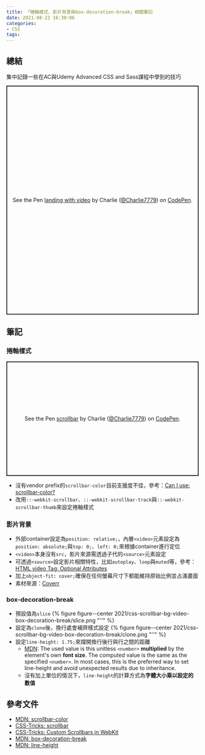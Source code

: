 ```yaml
---
title: 「捲軸樣式、影片背景與box-decoration-break」相關筆記
date: 2021-08-22 16:30:06
categories:
- CSS
tags:
---
```


## 總結
集中記錄一些在AC與Udemy Advanced CSS and Sass課程中學到的技巧

<p class="codepen" data-height="600" data-default-tab="css,result" data-slug-hash="LYLPeep" data-user="Charlie7779" style="height: 600px; box-sizing: border-box; display: flex; align-items: center; justify-content: center; border: 2px solid; margin: 1em 0; padding: 1em;">
  <span>See the Pen <a href="https://codepen.io/Charlie7779/pen/LYLPeep">
  landing with video</a> by Charlie (<a href="https://codepen.io/Charlie7779">@Charlie7779</a>)
  on <a href="https://codepen.io">CodePen</a>.</span>
</p>
<script async src="https://cpwebassets.codepen.io/assets/embed/ei.js"></script>


## 筆記
### 捲軸樣式
<p class="codepen" data-height="300" data-default-tab="css,result" data-slug-hash="rNmKexG" data-user="Charlie7779" style="height: 300px; box-sizing: border-box; display: flex; align-items: center; justify-content: center; border: 2px solid; margin: 1em 0; padding: 1em;">
  <span>See the Pen <a href="https://codepen.io/Charlie7779/pen/rNmKexG">
  scrollbar</a> by Charlie (<a href="https://codepen.io/Charlie7779">@Charlie7779</a>)
  on <a href="https://codepen.io">CodePen</a>.</span>
</p>
<script async src="https://cpwebassets.codepen.io/assets/embed/ei.js"></script>

- 沒有vendor prefix的`scrollbar-color`目前支援度不佳，參考：[Can I use: scrollbar-color?](https://caniuse.com/?search=scrollbar-color)
- 改用`::-webkit-scrollbar`、`::-webkit-scrollbar-track`與`::-webkit-scrollbar-thumb`來設定捲軸樣式

### 影片背景
- 外部container設定為`position: relative;`，內層`<video>`元素設定為`position: absolute;`與`top: 0;`、`left: 0;`來根據container進行定位
- `<video>`本身沒有`src`，影片來源需透過子代的`<source>`元素設定
- 可透過`<source>`設定影片相關特性，比如`autoplay`、`loop`與`muted`等，參考：[HTML video Tag: Optional Attributes](https://www.w3schools.com/tags/tag_video.asp)
- 加上`object-fit: cover;`確保在任何螢幕尺寸下都能維持原始比例並占滿畫面
- 素材來源：[Coverr](https://coverr.co/)

### box-decoration-break
- 預設值為`slice`
  {% figure figure--center 2021/css-scrollbar-bg-video-box-decoration-break/slice.png "''" %}
- 設定為`clone`後，換行處會補齊樣式設定
  {% figure figure--center 2021/css-scrollbar-bg-video-box-decoration-break/clone.png "''" %}
- 設定`line-height: 1.75;`來撐開換行後行與行之間的距離
  - [MDN](https://developer.mozilla.org/en-US/docs/Web/CSS/line-height#values): The used value is this unitless `<number>` **multiplied** by the element's own **font size**. The computed value is the same as the specified `<number>`. In most cases, this is the preferred way to set line-height and avoid unexpected results due to inheritance.
  - 沒有加上單位的情況下，`line-height`的計算方式為**字體大小乘以設定的數值**


## 參考文件
- [MDN: scrollbar-color](https://developer.mozilla.org/en-US/docs/Web/CSS/scrollbar-color)
- [CSS-Tricks: scrollbar](https://css-tricks.com/almanac/properties/s/scrollbar/)
- [CSS-Tricks: Custom Scrollbars in WebKit](https://css-tricks.com/custom-scrollbars-in-webkit/)
- [MDN: box-decoration-break](https://developer.mozilla.org/en-US/docs/Web/CSS/box-decoration-break)
- [MDN: line-height](https://developer.mozilla.org/en-US/docs/Web/CSS/line-height)